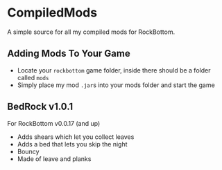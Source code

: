 # CompiledMods
A simple source for all my compiled mods for RockBottom.

## Adding Mods To Your Game
* Locate your `rockbottom` game folder, inside there should be a folder called `mods`
* Simply place my mod `.jar`s into your mods folder and start the game

## BedRock v1.0.1
For RockBottom v0.0.17 (and up)

* Adds shears which let you collect leaves
* Adds a bed that lets you skip the night
* Bouncy
* Made of leave and planks
